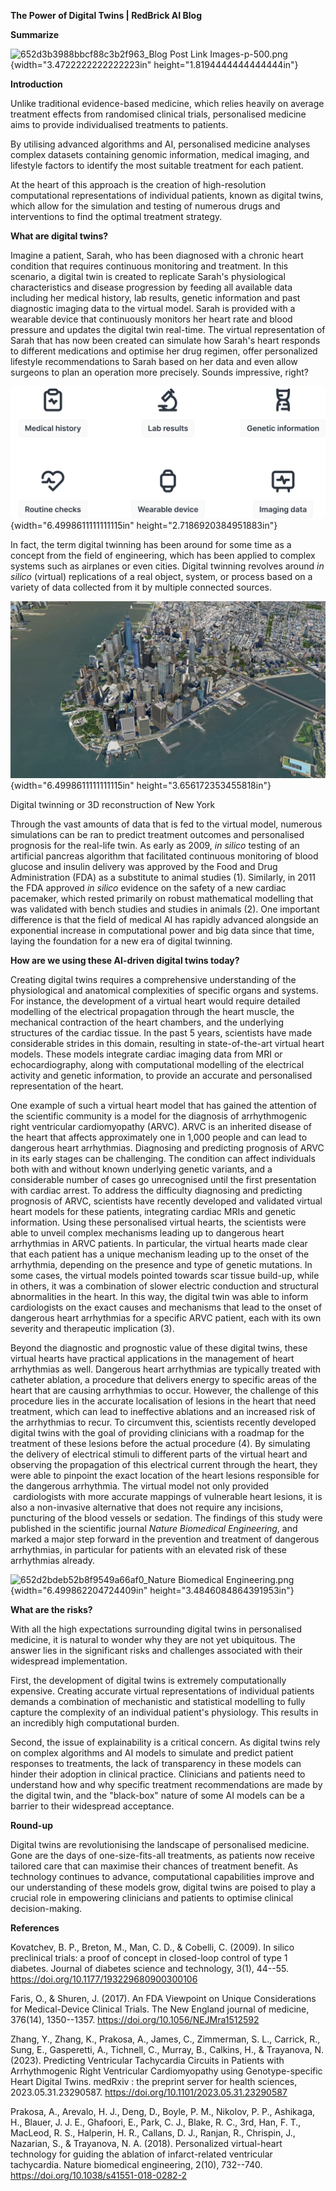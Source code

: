 **The Power of Digital Twins \| RedBrick AI Blog**

**Summarize**

![652d3b3988bbcf88c3b2f963_Blog Post Link
Images-p-500.png](extractions/9/images/media/image1.png){width="3.4722222222222223in"
height="1.8194444444444444in"}

**Introduction**

Unlike traditional evidence-based medicine, which relies heavily on
average treatment effects from randomised clinical trials, personalised
medicine aims to provide individualised treatments to patients.

By utilising advanced algorithms and AI, personalised medicine analyses
complex datasets containing genomic information, medical imaging, and
lifestyle factors to identify the most suitable treatment for each
patient.

At the heart of this approach is the creation of high-resolution
computational representations of individual patients, known as digital
twins, which allow for the simulation and testing of numerous drugs and
interventions to find the optimal treatment strategy.

**What are digital twins?**

Imagine a patient, Sarah, who has been diagnosed with a chronic heart
condition that requires continuous monitoring and treatment. In this
scenario, a digital twin is created to replicate Sarah\'s physiological
characteristics and disease progression by feeding all available data
including her medical history, lab results, genetic information and past
diagnostic imaging data to the virtual model. Sarah is provided with a
wearable device that continuously monitors her heart rate and blood
pressure and updates the digital twin real-time. The virtual
representation of Sarah that has now been created can simulate how
Sarah\'s heart responds to different medications and optimise her drug
regimen, offer personalized lifestyle recommendations to Sarah based on
her data and even allow surgeons to plan an operation more precisely.
Sounds impressive, right?

![652d3b2652b765be9221a6b5_Algorithm.png](extractions/9/images/media/image2.png){width="6.4998611111111115in"
height="2.7186920384951883in"}

In fact, the term digital twinning has been around for some time as a
concept from the field of engineering, which has been applied to complex
systems such as airplanes or even cities. Digital twinning revolves
around *in silico* (virtual) replications of a real object, system, or
process based on a variety of data collected from it by multiple
connected sources.

![652d2bc2da19a1a740d13053_New-York.jpg](extractions/9/images/media/image1.jpeg){width="6.4998611111111115in"
height="3.656172353455818in"}

Digital twinning or 3D reconstruction of New York

Through the vast amounts of data that is fed to the virtual model,
numerous simulations can be ran to predict treatment outcomes and
personalised prognosis for the real-life twin. As early as 2009, *in
silico* testing of an artificial pancreas algorithm that facilitated
continuous monitoring of blood glucose and insulin delivery was approved
by the Food and Drug Administration (FDA) as a substitute to animal
studies (1). Similarly, in 2011 the FDA approved *in silico* evidence on
the safety of a new cardiac pacemaker, which rested primarily on robust
mathematical modelling that was validated with bench studies and studies
in animals (2). One important difference is that the field of medical AI
has rapidly advanced alongside an exponential increase in computational
power and big data since that time, laying the foundation for a new era
of digital twinning.

**How are we using these AI-driven digital twins today?**

Creating digital twins requires a comprehensive understanding of the
physiological and anatomical complexities of specific organs and
systems. For instance, the development of a virtual heart would require
detailed modelling of the electrical propagation through the heart
muscle, the mechanical contraction of the heart chambers, and the
underlying structures of the cardiac tissue. In the past 5 years,
scientists have made considerable strides in this domain, resulting in
state-of-the-art virtual heart models. These models integrate cardiac
imaging data from MRI or echocardiography, along with computational
modelling of the electrical activity and genetic information, to provide
an accurate and personalised representation of the heart.

One example of such a virtual heart model that has gained the attention
of the scientific community is a model for the diagnosis of
arrhythmogenic right ventricular cardiomyopathy (ARVC). ARVC is an
inherited disease of the heart that affects approximately one in 1,000
people and can lead to dangerous heart arrhythmias. Diagnosing and
predicting prognosis of ARVC in its early stages can be challenging. The
condition can affect individuals both with and without known underlying
genetic variants, and a considerable number of cases go unrecognised
until the first presentation with cardiac arrest. To address the
difficulty diagnosing and predicting prognosis of ARVC, scientists have
recently developed and validated virtual heart models for these
patients, integrating cardiac MRIs and genetic information. Using these
personalised virtual hearts, the scientists were able to unveil complex
mechanisms leading up to dangerous heart arrhythmias in ARVC patients.
In particular, the virtual hearts made clear that each patient has a
unique mechanism leading up to the onset of the arrhythmia, depending on
the presence and type of genetic mutations. In some cases, the virtual
models pointed towards scar tissue build-up, while in others, it was a
combination of slower electric conduction and structural abnormalities
in the heart. In this way, the digital twin was able to inform
cardiologists on the exact causes and mechanisms that lead to the onset
of dangerous heart arrhythmias for a specific ARVC patient, each with
its own severity and therapeutic implication (3).

Beyond the diagnostic and prognostic value of these digital twins, these
virtual hearts have practical applications in the management of heart
arrhythmias as well. Dangerous heart arrhythmias are typically treated
with catheter ablation, a procedure that delivers energy to specific
areas of the heart that are causing arrhythmias to occur. However, the
challenge of this procedure lies in the accurate localisation of lesions
in the heart that need treatment, which can lead to ineffective
ablations and an increased risk of the arrhythmias to recur. To
circumvent this, scientists recently developed digital twins with the
goal of providing clinicians with a roadmap for the treatment of these
lesions before the actual procedure (4). By simulating the delivery of
electrical stimuli to different parts of the virtual heart and observing
the propagation of this electrical current through the heart, they were
able to pinpoint the exact location of the heart lesions responsible for
the dangerous arrhythmia. The virtual model not only provided
 cardiologists with more accurate mappings of vulnerable heart lesions,
it is also a non-invasive alternative that does not require any
incisions, puncturing of the blood vessels or sedation. The findings of
this study were published in the scientific journal *Nature Biomedical
Engineering*, and marked a major step forward in the prevention and
treatment of dangerous arrhythmias, in particular for patients with an
elevated risk of these arrhythmias already.

![652d2bdeb52b8f9549a66af0_Nature Biomedical
Engineering.png](extractions/9/images/media/image3.png){width="6.499862204724409in"
height="3.4846084864391953in"}

**What are the risks?**

With all the high expectations surrounding digital twins in personalised
medicine, it is natural to wonder why they are not yet ubiquitous. The
answer lies in the significant risks and challenges associated with
their widespread implementation.

First, the development of digital twins is extremely computationally
expensive. Creating accurate virtual representations of individual
patients demands a combination of mechanistic and statistical modelling
to fully capture the complexity of an individual patient\'s physiology.
This results in an incredibly high computational burden.

Second, the issue of explainability is a critical concern. As digital
twins rely on complex algorithms and AI models to simulate and predict
patient responses to treatments, the lack of transparency in these
models can hinder their adoption in clinical practice. Clinicians and
patients need to understand how and why specific treatment
recommendations are made by the digital twin, and the \"black-box\"
nature of some AI models can be a barrier to their widespread
acceptance.

**Round-up**

Digital twins are revolutionising the landscape of personalised
medicine. Gone are the days of one-size-fits-all treatments, as patients
now receive tailored care that can maximise their chances of treatment
benefit. As technology continues to advance, computational capabilities
improve and our understanding of these models grow, digital twins are
poised to play a crucial role in empowering clinicians and patients to
optimise clinical decision-making.

**References**

Kovatchev, B. P., Breton, M., Man, C. D., & Cobelli, C. (2009). In
silico preclinical trials: a proof of concept in closed-loop control of
type 1 diabetes. Journal of diabetes science and technology, 3(1),
44--55. <https://doi.org/10.1177/193229680900300106>

Faris, O., & Shuren, J. (2017). An FDA Viewpoint on Unique
Considerations for Medical-Device Clinical Trials. The New England
journal of medicine, 376(14), 1350--1357.
<https://doi.org/10.1056/NEJMra1512592>

Zhang, Y., Zhang, K., Prakosa, A., James, C., Zimmerman, S. L., Carrick,
R., Sung, E., Gasperetti, A., Tichnell, C., Murray, B., Calkins, H., &
Trayanova, N. (2023). Predicting Ventricular Tachycardia Circuits in
Patients with Arrhythmogenic Right Ventricular Cardiomyopathy using
Genotype-specific Heart Digital Twins. medRxiv : the preprint server for
health sciences, 2023.05.31.23290587.
<https://doi.org/10.1101/2023.05.31.23290587>

Prakosa, A., Arevalo, H. J., Deng, D., Boyle, P. M., Nikolov, P. P.,
Ashikaga, H., Blauer, J. J. E., Ghafoori, E., Park, C. J., Blake, R. C.,
3rd, Han, F. T., MacLeod, R. S., Halperin, H. R., Callans, D. J.,
Ranjan, R., Chrispin, J., Nazarian, S., & Trayanova, N. A. (2018).
Personalized virtual-heart technology for guiding the ablation of
infarct-related ventricular tachycardia. Nature biomedical engineering,
2(10), 732--740. <https://doi.org/10.1038/s41551-018-0282-2>

‍
